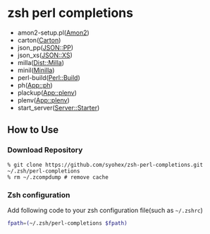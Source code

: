 # zsh perl completions
* amon2-setup.pl([Amon2](https://metacpan.org/module/Amon2))
* carton([Carton](https://metacpan.org/module/Carton))
* json_pp([JSON::PP](https://metacpan.org/module/JSON::PP))
* json_xs([JSON::XS](https://metacpan.org/module/JSON::XS))
* milla([Dist::Milla](https://metacpan.org/module/Dist::Milla))
* minil([Minilla](https://metacpan.org/module/Minilla))
* perl-build([Perl::Build](https://metacpan.org/module/Perl::Build))
* ph([App::ph](https://metacpan.org/module/App::ph))
* plackup([App::plenv](https://metacpan.org/module/Plack))
* plenv([App::plenv](https://metacpan.org/module/App::plenv))
* start_server([Server::Starter](https://metacpan.org/module/Server::Starter))

## How to Use

### Download Repository

```
% git clone https://github.com/syohex/zsh-perl-completions.git ~/.zsh/perl-completions
% rm ~/.zcompdump # remove cache
```

### Zsh configuration

Add following code to your zsh configuration file(such as `~/.zshrc`)

```sh
fpath=(~/.zsh/perl-completions $fpath)
```
